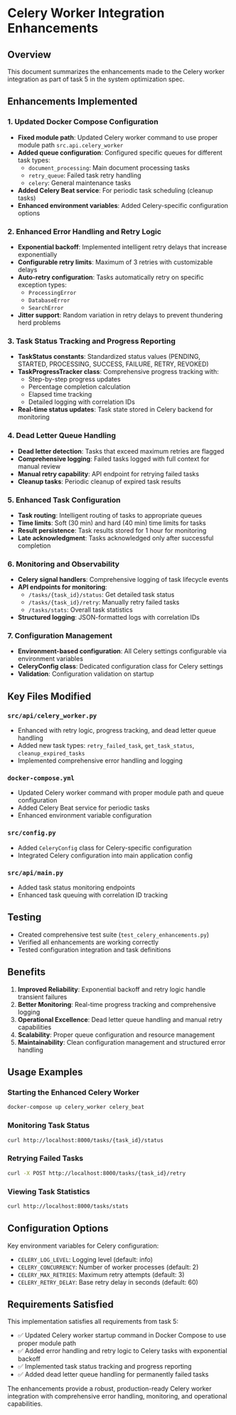 # Celery Worker Integration Enhancements

## Overview
This document summarizes the enhancements made to the Celery worker integration as part of task 5 in the system optimization spec.

## Enhancements Implemented

### 1. Updated Docker Compose Configuration
- **Fixed module path**: Updated Celery worker command to use proper module path `src.api.celery_worker`
- **Added queue configuration**: Configured specific queues for different task types:
  - `document_processing`: Main document processing tasks
  - `retry_queue`: Failed task retry handling
  - `celery`: General maintenance tasks
- **Added Celery Beat service**: For periodic task scheduling (cleanup tasks)
- **Enhanced environment variables**: Added Celery-specific configuration options

### 2. Enhanced Error Handling and Retry Logic
- **Exponential backoff**: Implemented intelligent retry delays that increase exponentially
- **Configurable retry limits**: Maximum of 3 retries with customizable delays
- **Auto-retry configuration**: Tasks automatically retry on specific exception types:
  - `ProcessingError`
  - `DatabaseError` 
  - `SearchError`
- **Jitter support**: Random variation in retry delays to prevent thundering herd problems

### 3. Task Status Tracking and Progress Reporting
- **TaskStatus constants**: Standardized status values (PENDING, STARTED, PROCESSING, SUCCESS, FAILURE, RETRY, REVOKED)
- **TaskProgressTracker class**: Comprehensive progress tracking with:
  - Step-by-step progress updates
  - Percentage completion calculation
  - Elapsed time tracking
  - Detailed logging with correlation IDs
- **Real-time status updates**: Task state stored in Celery backend for monitoring

### 4. Dead Letter Queue Handling
- **Dead letter detection**: Tasks that exceed maximum retries are flagged
- **Comprehensive logging**: Failed tasks logged with full context for manual review
- **Manual retry capability**: API endpoint for retrying failed tasks
- **Cleanup tasks**: Periodic cleanup of expired task results

### 5. Enhanced Task Configuration
- **Task routing**: Intelligent routing of tasks to appropriate queues
- **Time limits**: Soft (30 min) and hard (40 min) time limits for tasks
- **Result persistence**: Task results stored for 1 hour for monitoring
- **Late acknowledgment**: Tasks acknowledged only after successful completion

### 6. Monitoring and Observability
- **Celery signal handlers**: Comprehensive logging of task lifecycle events
- **API endpoints for monitoring**:
  - `/tasks/{task_id}/status`: Get detailed task status
  - `/tasks/{task_id}/retry`: Manually retry failed tasks
  - `/tasks/stats`: Overall task statistics
- **Structured logging**: JSON-formatted logs with correlation IDs

### 7. Configuration Management
- **Environment-based configuration**: All Celery settings configurable via environment variables
- **CeleryConfig class**: Dedicated configuration class for Celery settings
- **Validation**: Configuration validation on startup

## Key Files Modified

### `src/api/celery_worker.py`
- Enhanced with retry logic, progress tracking, and dead letter queue handling
- Added new task types: `retry_failed_task`, `get_task_status`, `cleanup_expired_tasks`
- Implemented comprehensive error handling and logging

### `docker-compose.yml`
- Updated Celery worker command with proper module path and queue configuration
- Added Celery Beat service for periodic tasks
- Enhanced environment variable configuration

### `src/config.py`
- Added `CeleryConfig` class for Celery-specific configuration
- Integrated Celery configuration into main application config

### `src/api/main.py`
- Added task status monitoring endpoints
- Enhanced task queuing with correlation ID tracking

## Testing
- Created comprehensive test suite (`test_celery_enhancements.py`)
- Verified all enhancements are working correctly
- Tested configuration integration and task definitions

## Benefits

1. **Improved Reliability**: Exponential backoff and retry logic handle transient failures
2. **Better Monitoring**: Real-time progress tracking and comprehensive logging
3. **Operational Excellence**: Dead letter queue handling and manual retry capabilities
4. **Scalability**: Proper queue configuration and resource management
5. **Maintainability**: Clean configuration management and structured error handling

## Usage Examples

### Starting the Enhanced Celery Worker
```bash
docker-compose up celery_worker celery_beat
```

### Monitoring Task Status
```bash
curl http://localhost:8000/tasks/{task_id}/status
```

### Retrying Failed Tasks
```bash
curl -X POST http://localhost:8000/tasks/{task_id}/retry
```

### Viewing Task Statistics
```bash
curl http://localhost:8000/tasks/stats
```

## Configuration Options

Key environment variables for Celery configuration:
- `CELERY_LOG_LEVEL`: Logging level (default: info)
- `CELERY_CONCURRENCY`: Number of worker processes (default: 2)
- `CELERY_MAX_RETRIES`: Maximum retry attempts (default: 3)
- `CELERY_RETRY_DELAY`: Base retry delay in seconds (default: 60)

## Requirements Satisfied

This implementation satisfies all requirements from task 5:
- ✅ Updated Celery worker startup command in Docker Compose to use proper module path
- ✅ Added error handling and retry logic to Celery tasks with exponential backoff
- ✅ Implemented task status tracking and progress reporting
- ✅ Added dead letter queue handling for permanently failed tasks

The enhancements provide a robust, production-ready Celery worker integration with comprehensive error handling, monitoring, and operational capabilities.